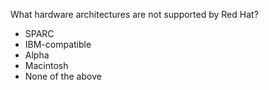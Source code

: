What hardware architectures are not supported by Red Hat?

* SPARC
* IBM-compatible
* Alpha
* Macintosh
* None of the above
